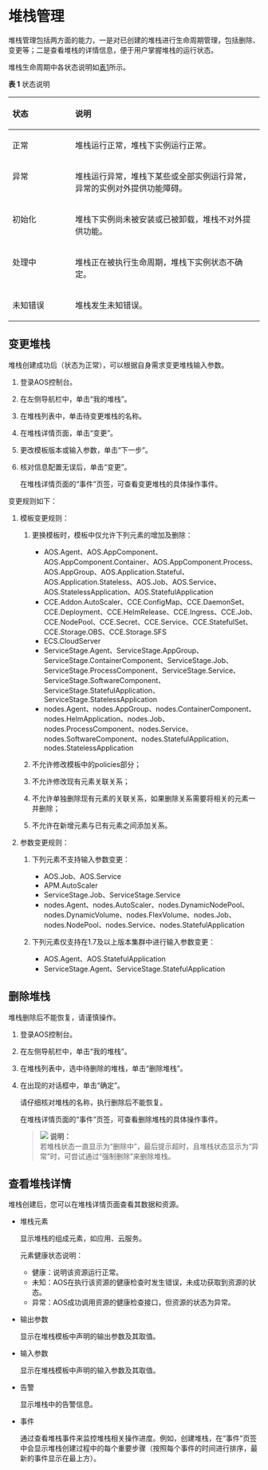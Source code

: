 # 堆栈管理<a name="aos_01_8011"></a>

堆栈管理包括两方面的能力，一是对已创建的堆栈进行生命周期管理，包括删除、变更等；二是查看堆栈的详情信息，便于用户掌握堆栈的运行状态。

堆栈生命周期中各状态说明如[表1](#table488465253420)所示。

**表 1**  状态说明

<a name="table488465253420"></a>
<table><thead align="left"><tr id="row13888105212343"><th class="cellrowborder" valign="top" width="25%" id="mcps1.2.3.1.1"><p id="p1788975203415"><a name="p1788975203415"></a><a name="p1788975203415"></a>状态</p>
</th>
<th class="cellrowborder" valign="top" width="75%" id="mcps1.2.3.1.2"><p id="p788975211347"><a name="p788975211347"></a><a name="p788975211347"></a>说明</p>
</th>
</tr>
</thead>
<tbody><tr id="row28691144151816"><td class="cellrowborder" valign="top" width="25%" headers="mcps1.2.3.1.1 "><p id="p17869124416186"><a name="p17869124416186"></a><a name="p17869124416186"></a>正常</p>
</td>
<td class="cellrowborder" valign="top" width="75%" headers="mcps1.2.3.1.2 "><p id="p10869144121814"><a name="p10869144121814"></a><a name="p10869144121814"></a>堆栈运行正常，堆栈下实例运行正常。</p>
</td>
</tr>
<tr id="row10365731131820"><td class="cellrowborder" valign="top" width="25%" headers="mcps1.2.3.1.1 "><p id="p936515316184"><a name="p936515316184"></a><a name="p936515316184"></a>异常</p>
</td>
<td class="cellrowborder" valign="top" width="75%" headers="mcps1.2.3.1.2 "><p id="p73654316188"><a name="p73654316188"></a><a name="p73654316188"></a>堆栈运行异常，堆栈下某些或全部实例运行异常，异常的实例对外提供功能障碍。</p>
</td>
</tr>
<tr id="row5805738101813"><td class="cellrowborder" valign="top" width="25%" headers="mcps1.2.3.1.1 "><p id="p78055383181"><a name="p78055383181"></a><a name="p78055383181"></a>初始化</p>
</td>
<td class="cellrowborder" valign="top" width="75%" headers="mcps1.2.3.1.2 "><p id="p0805103851810"><a name="p0805103851810"></a><a name="p0805103851810"></a>堆栈下实例尚未被安装或已被卸载，堆栈不对外提供功能。</p>
</td>
</tr>
<tr id="row880682801818"><td class="cellrowborder" valign="top" width="25%" headers="mcps1.2.3.1.1 "><p id="p9806728161811"><a name="p9806728161811"></a><a name="p9806728161811"></a>处理中</p>
</td>
<td class="cellrowborder" valign="top" width="75%" headers="mcps1.2.3.1.2 "><p id="p480642851814"><a name="p480642851814"></a><a name="p480642851814"></a>堆栈正在被执行生命周期，堆栈下实例状态不确定。</p>
</td>
</tr>
<tr id="row1496417242185"><td class="cellrowborder" valign="top" width="25%" headers="mcps1.2.3.1.1 "><p id="p17965182411188"><a name="p17965182411188"></a><a name="p17965182411188"></a>未知错误</p>
</td>
<td class="cellrowborder" valign="top" width="75%" headers="mcps1.2.3.1.2 "><p id="p1496542420184"><a name="p1496542420184"></a><a name="p1496542420184"></a>堆栈发生未知错误。</p>
</td>
</tr>
</tbody>
</table>

## 变更堆栈<a name="section831302116718"></a>

堆栈创建成功后（状态为正常），可以根据自身需求变更堆栈输入参数。

1.  登录AOS控制台。
2.  在左侧导航栏中，单击“我的堆栈”。
3.  在堆栈列表中，单击待变更堆栈的名称。
4.  在堆栈详情页面，单击“变更”。
5.  更改模板版本或输入参数，单击“下一步”。
6.  核对信息配置无误后，单击“变更”。

    在堆栈详情页面的“事件”页签，可查看变更堆栈的具体操作事件。


变更规则如下：

1.  模板变更规则：
    1.  更换模板时，模板中仅允许下列元素的增加及删除：
        -   AOS.Agent、AOS.AppComponent、AOS.AppComponent.Container、AOS.AppComponent.Process、AOS.AppGroup、AOS.Application.Stateful、 AOS.Application.Stateless、AOS.Job、AOS.Service、AOS.StatelessApplication、AOS.StatefulApplication
        -   CCE.Addon.AutoScaler、CCE.ConfigMap、CCE.DaemonSet、CCE.Deployment、CCE.HelmRelease、CCE.Ingress、CCE.Job、CCE.NodePool、CCE.Secret、CCE.Service、CCE.StatefulSet、CCE.Storage.OBS、CCE.Storage.SFS
        -   ECS.CloudServer
        -   ServiceStage.Agent、ServiceStage.AppGroup、ServiceStage.ContainerComponent、ServiceStage.Job、ServiceStage.ProcessComponent、ServiceStage.Service、ServiceStage.SoftwareComponent、ServiceStage.StatefulApplication、ServiceStage.StatelessApplication
        -   nodes.Agent、nodes.AppGroup、nodes.ContainerComponent、nodes.HelmApplication、nodes.Job、nodes.ProcessComponent、nodes.Service、nodes.SoftwareComponent、nodes.StatefulApplication、nodes.StatelessApplication

    2.  不允许修改模板中的policies部分；
    3.  不允许修改现有元素关联关系；
    4.  不允许单独删除现有元素的关联关系，如果删除关系需要将相关的元素一并删除；
    5.  不允许在新增元素与已有元素之间添加关系。

2.  参数变更规则：
    1.  下列元素不支持输入参数变更：
        -   AOS.Job、AOS.Service
        -   APM.AutoScaler
        -   ServiceStage.Job、ServiceStage.Service
        -   nodes.Agent、nodes.AutoScaler、nodes.DynamicNodePool、nodes.DynamicVolume、nodes.FlexVolume、nodes.Job、nodes.NodePool、nodes.Service、nodes.StatefulApplication

    1.  下列元素仅支持在1.7及以上版本集群中进行输入参数变更：
        -   AOS.Agent、AOS.StatefulApplication
        -   ServiceStage.Agent、ServiceStage.StatefulApplication



## 删除堆栈<a name="section693311561875"></a>

堆栈删除后不能恢复，请谨慎操作。

1.  登录AOS控制台。
2.  在左侧导航栏中，单击“我的堆栈”。
3.  在堆栈列表中，选中待删除的堆栈，单击“删除堆栈”。
4.  在出现的对话框中，单击“确定”。

    请仔细核对堆栈的名称，执行删除后不能恢复。

    在堆栈详情页面的“事件”页签，可查看删除堆栈的具体操作事件。

    >![](public_sys-resources/icon-note.gif) **说明：**   
    >若堆栈状态一直显示为“删除中”，最后提示超时，且堆栈状态显示为“异常”时，可尝试通过“强制删除”来删除堆栈。  


## 查看堆栈详情<a name="section122289161699"></a>

堆栈创建后，您可以在堆栈详情页面查看其数据和资源。

-   堆栈元素

    显示堆栈的组成元素，如应用、云服务。

    元素健康状态说明：

    -   健康：说明该资源运行正常。
    -   未知：AOS在执行该资源的健康检查时发生错误，未成功获取到资源的状态。
    -   异常：AOS成功调用资源的健康检查接口，但资源的状态为异常。

-   输出参数

    显示在堆栈模板中声明的输出参数及其取值。

-   输入参数

    显示在堆栈模板中声明的输入参数及其取值。

-   告警

    显示堆栈中的告警信息。

-   事件

    通过查看堆栈事件来监控堆栈相关操作进度。例如，创建堆栈，在“事件”页签中会显示堆栈创建过程中的每个重要步骤（按照每个事件的时间进行排序，最新的事件显示在最上方）。


